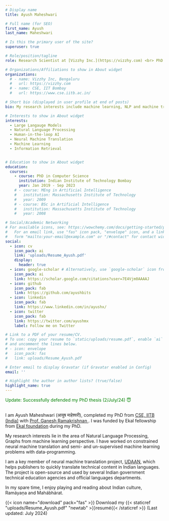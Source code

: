 ```yaml
---
# Display name
title: Ayush Maheshwari

# Full name (for SEO)
first_name: Ayush
last_name: Maheshwari

# Is this the primary user of the site?
superuser: true

# Role/position/tagline
role: Research Scientist at [Vizzhy Inc.](https://vizzhy.com) <br> PhD in NLP/ML from [CSE, IITB](https://www.cse.iitb.ac.in)

# Organizations/Affiliations to show in About widget
organizations:
  # - name: Vizzhy Inc, Bengaluru
  #   url: https://vizzhy.com
  # - name: CSE, IIT Bombay
  #   url: https://www.cse.iitb.ac.in/

# Short bio (displayed in user profile at end of posts)
bio: My research interests include machine learning, NLP and machine translation.

# Interests to show in About widget
interests:
  - Large Langauge Models
  - Natural Language Processing
  - Human-in-the-loop AI
  - Neural Machine Translation
  - Machine Learning
  - Information Retrieval


# Education to show in About widget
education:
  courses:
    - course: PhD in Computer Science
      institution: Indian Institute of Technology Bombay
      year: Jan 2019 - Sep 2023
    # - course: MEng in Artificial Intelligence
    #   institution: Massachusetts Institute of Technology
    #   year: 2009
    # - course: BSc in Artificial Intelligence
    #   institution: Massachusetts Institute of Technology
    #   year: 2008

# Social/Academic Networking
# For available icons, see: https://wowchemy.com/docs/getting-started/page-builder/#icons
#   For an email link, use "fas" icon pack, "envelope" icon, and a link in the
#   form "mailto:your-email@example.com" or "/#contact" for contact widget.
social:
  - icon: cv
    icon_pack: ai
    link: 'uploads/Resume_Ayush.pdf'
    display:
      header: true
  - icon: google-scholar # Alternatively, use `google-scholar` icon from `ai` icon pack
    icon_pack: ai
    link: https://scholar.google.com/citations?user=7E4Vjm0AAAAJ
  - icon: github
    icon_pack: fab
    link: https://github.com/ayushbits
  - icon: linkedin
    icon_pack: fab
    link: https://www.linkedin.com/in/ayushx/
  - icon: twitter
    icon_pack: fab
    link: https://twitter.com/ayushmx
    label: Follow me on Twitter

# Link to a PDF of your resume/CV.
# To use: copy your resume to `static/uploads/resume.pdf`, enable `ai` icons in `params.yaml`,
# and uncomment the lines below.
# - icon: envelope
#   icon_pack: fas
#   link: uploads/Resume_Ayush.pdf

# Enter email to display Gravatar (if Gravatar enabled in Config)
email: ''

# Highlight the author in author lists? (true/false)
highlight_name: true
---
```

 <span style="color:green">
Update:  Successfully defended my PhD thesis (2/July/24) 😇
</span> 
<br><br>

I am Ayush Maheshwari (आयुष माहेश्वरी), completed my PhD from <a href="https://www.cse.iitb.ac.in">CSE, IITB (India)</a> with <a href="https://www.cse.iitb.ac.in/~ganesh"> Prof. Ganesh Ramakrishnan </a>. I was funded by Ekal fellowship from <a href="www.ekal.org">Ekal foundation</a> during my PhD.
<!-- and <a href="https://www.ieor.iitb.ac.in/files/faculty/mhanawal/index.html" target="_blank">Prof. Manjesh Kumar Hanawal</a> -->

My research interests lie in the area of Natural Language Processing, Graphs from machine learning perspective. I have worked on constrained neural machine translation and  semi- and un-supervised machine learning problems with data-programming.

I am a key member of neural machine translation project, <a href="https://udaanproject.org">UDAAN</a>, which helps publishers to quickly translate technical content in Indian languages. The project is open-source and used by several Indian government technical education agencies and official languages departments.

In my spare time, I enjoy playing and reading about Indian culture, Ramáyaṇa and Mahábhárat. <br/>

{{< icon name="download" pack="fas" >}} Download my {{< staticref "uploads/Resume_Ayush.pdf" "newtab" >}}resumé{{< /staticref >}}
(Last updated: July 2024)
